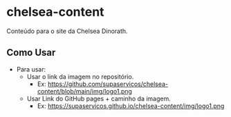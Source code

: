 # chelsea-content
Conteúdo para o site da Chelsea Dinorath.

## Como Usar
  * Para usar:
     - Usar o link da imagem no repositório.
        - Ex: https://github.com/supaservicos/chelsea-content/blob/main/img/logo1.png
     - Usar Link do GitHub pages + caminho da imagem.
        - Ex: https://supaservicos.github.io/chelsea-content/img/logo1.png
